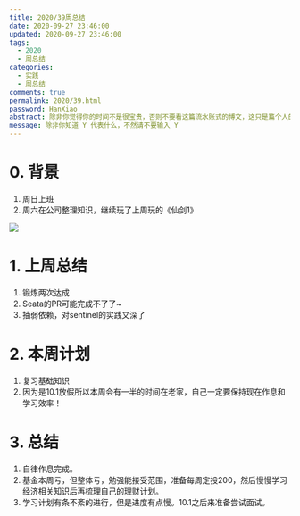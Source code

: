 ```yaml
---
title: 2020/39周总结
date: 2020-09-27 23:46:00
updated: 2020-09-27 23:46:00
tags:
  - 2020
  - 周总结
categories: 
  - 实践
  - 周总结
comments: true
permalink: 2020/39.html  
password: HanXiao
abstract: 除非你觉得你的时间不是很宝贵，否则不要看这篇流水账式的博文，这只是篇个人的工作的学习一个总结而已，没有包含任何的技术细节
message: 除非你知道 Y 代表什么，不然请不要输入 Y
---
```



# 0. 背景

1. 周日上班
2. 周六在公司整理知识，继续玩了上周玩的《仙剑1》

<!--more-->

![][0]

# 1. 上周总结

1. 锻炼两次达成
2. Seata的PR可能完成不了了~
3. 抽弱依赖，对sentinel的实践又深了

# 2. 本周计划

1. 复习基础知识
2. 因为是10.1放假所以本周会有一半的时间在老家，自己一定要保持现在作息和学习效率！

# 3. 总结

1. 自律作息完成。
2. 基金本周亏，但整体亏，勉强能接受范围，准备每周定投200，然后慢慢学习经济相关知识后再梳理自己的理财计划。
3. 学习计划有条不紊的进行，但是进度有点慢。10.1之后来准备尝试面试。

[0]: https://leran2deeplearnjavawebtech.oss-cn-beijing.aliyuncs.com/background/2020-09-27%E5%A4%A7%E5%8D%AB%E6%88%88%E5%B0%94%E7%9A%84%E4%B8%80%E7%94%9F.jpg